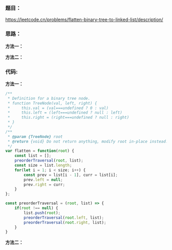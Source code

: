 ### **题目：**
https://leetcode.cn/problems/flatten-binary-tree-to-linked-list/description/

### **思路：** 
**方法一：** 

**方法二：** 



### **代码:**
**方法一：**
```js
/**
 * Definition for a binary tree node.
 * function TreeNode(val, left, right) {
 *     this.val = (val===undefined ? 0 : val)
 *     this.left = (left===undefined ? null : left)
 *     this.right = (right===undefined ? null : right)
 * }
 */
/**
 * @param {TreeNode} root
 * @return {void} Do not return anything, modify root in-place instead.
 */
var flatten = function(root) {
    const list = [];
    preorderTraversal(root, list);
    const size = list.length;
    for(let i = 1; i < size; i++) {
        const prev = list[i - 1], curr = list[i];
        prev.left = null;
        prev.right = curr;
    }
};

const preorderTraversal = (root, list) => {
    if(root !== null) {
        list.push(root);
        preorderTraversal(root.left, list);
        preorderTraversal(root.right, list);
    }
}
```

**方法二：**
```js

```